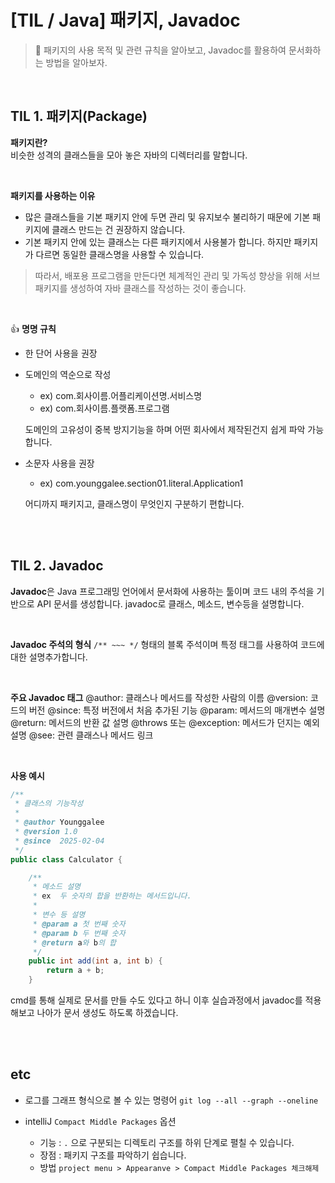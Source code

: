 # [TIL / Java] 패키지, Javadoc


>🚩 패키지의 사용 목적 및 관련 규칙을 알아보고, Javadoc를 활용하여 문서화하는 방법을 알아보자.

<br>

## TIL 1. 패키지(Package)

**패키지란?**   
비슷한 성격의 클래스들을 모아 놓은 자바의 디렉터리를 말합니다. 

<br>

**패키지를 사용하는 이유**
- 많은 클래스들을 기본 패키지 안에 두면 관리 및 유지보수 불리하기 때문에 기본 패키지에 클래스 만드는 건 권장하지 않습니다.
- 기본 패키지 안에 있는 클래스는 다른 패키지에서 사용불가 합니다. 하지만 패키지가 다르면 동일한 클래스명을 사용할 수 있습니다. 



> 따라서, 배포용 프로그램을 만든다면 체계적인 관리 및 가독성 향상을 위해 서브 패키지를 생성하여 자바 클래스를 작성하는 것이 좋습니다. 

<br>

👍 **명명 규칙**    

- 한 단어 사용을 권장
- 도메인의 역순으로 작성
  - ex) com.회사이름.어플리케이션명.서비스명
  - ex) com.회사이름.플랫폼.프로그램

  도메인의 고유성이 중복 방지기능을 하며 어떤 회사에서 제작된건지 쉽게 파악 가능합니다.

- 소문자 사용을 권장 
  - ex) com.younggalee.section01.literal.Application1

  어디까지 패키지고, 클래스명이 무엇인지 구분하기 편합니다. 


<br>

<br>


## TIL 2. Javadoc


**Javadoc**은 Java 프로그래밍 언어에서 문서화에 사용하는 툴이며 코드 내의 주석을 기반으로 API 문서를 생성합니다. javadoc로 클래스, 메소드, 변수등을 설명합니다.

<br>

**Javadoc 주석의 형식**
`/** ~~~ */` 형태의 블록 주석이며 특정 태그를 사용하여 코드에 대한 설명추가합니다. 

<br>

**주요 Javadoc 태그**
@author: 클래스나 메서드를 작성한 사람의 이름
@version: 코드의 버전
@since: 특정 버전에서 처음 추가된 기능
@param: 메서드의 매개변수 설명
@return: 메서드의 반환 값 설명
@throws 또는 @exception: 메서드가 던지는 예외 설명
@see: 관련 클래스나 메서드 링크

<br>

**사용 예시**
```java
/**
 * 클래스의 기능작성
 * 
 * @author Younggalee
 * @version 1.0
 * @since  2025-02-04
 */
public class Calculator {

    /**
     * 메소드 설명
     * ex  두 숫자의 합을 반환하는 메서드입니다.
     *
     * 변수 등 설명
     * @param a 첫 번째 숫자
     * @param b 두 번째 숫자
     * @return a와 b의 합
     */
    public int add(int a, int b) {
        return a + b;
    }
```

cmd를 통해 실제로 문서를 만들 수도 있다고 하니 이후 실습과정에서 javadoc를 적용해보고 나아가 문서 생성도 하도록 하겠습니다.

<br>

<br>

## etc


- 로그를 그래프 형식으로 볼 수 있는 명령어
`git log --all --graph --oneline`

- intelliJ `Compact Middle Packages` 옵션

  - 기능 : `.` 으로 구분되는 디렉토리 구조를 하위 단계로 펼칠 수 있습니다. 
  - 장점 : 패키지 구조를 파악하기 쉽습니다.
  - 방법
    `project menu > Appearanve > Compact Middle Packages 체크해제`












